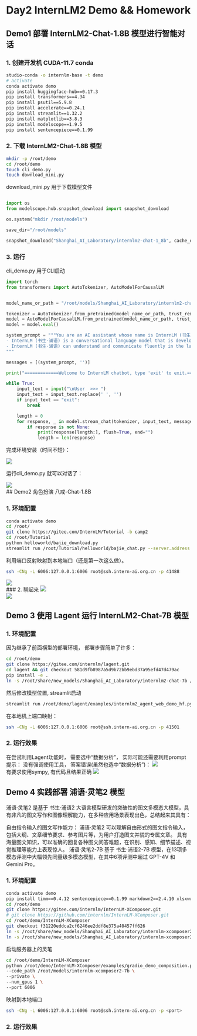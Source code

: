 # Day2 InternLM2 Demo && Homework
## Demo1 部署 InternLM2-Chat-1.8B 模型进行智能对话
### 1. 创建开发机 CUDA-11.7 conda

```bash
studio-conda -o internlm-base -t demo
# activate
conda activate demo
pip install huggingface-hub==0.17.3
pip install transformers==4.34 
pip install psutil==5.9.8
pip install accelerate==0.24.1
pip install streamlit==1.32.2 
pip install matplotlib==3.8.3 
pip install modelscope==1.9.5
pip install sentencepiece==0.1.99
```

### 2. 下载 InternLM2-Chat-1.8B 模型
```bash
mkdir -p /root/demo
cd /root/demo
touch cli_demo.py
touch download_mini.py
```

download_mini.py 用于下载模型文件
```python

import os
from modelscope.hub.snapshot_download import snapshot_download

os.system("mkdir /root/models")

save_dir="/root/models"

snapshot_download("Shanghai_AI_Laboratory/internlm2-chat-1_8b", cache_dir=save_dir, revision='v1.1.0')
```

### 3. 运行
cli_demo.py 用于CLI启动
```python
import torch
from transformers import AutoTokenizer, AutoModelForCausalLM


model_name_or_path = "/root/models/Shanghai_AI_Laboratory/internlm2-chat-1_8b"

tokenizer = AutoTokenizer.from_pretrained(model_name_or_path, trust_remote_code=True, device_map='cuda:0')
model = AutoModelForCausalLM.from_pretrained(model_name_or_path, trust_remote_code=True, torch_dtype=torch.bfloat16, device_map='cuda:0')
model = model.eval()

system_prompt = """You are an AI assistant whose name is InternLM (书生·浦语).
- InternLM (书生·浦语) is a conversational language model that is developed by Shanghai AI Laboratory (上海人工智能实验室). It is designed to be helpful, honest, and harmless.
- InternLM (书生·浦语) can understand and communicate fluently in the language chosen by the user such as English and 中文.
"""

messages = [(system_prompt, '')]

print("=============Welcome to InternLM chatbot, type 'exit' to exit.=============")

while True:
    input_text = input("\nUser  >>> ")
    input_text = input_text.replace(' ', '')
    if input_text == "exit":
        break

    length = 0
    for response, _ in model.stream_chat(tokenizer, input_text, messages):
        if response is not None:
            print(response[length:], flush=True, end="")
            length = len(response)
```

完成环境安装（时间不短）：

<image src="img/env1.8B.png"/>
<br/>

运行cli_demo.py 就可以对话了：

<image src="img/1.8B.png"/>
<br/>
## Demo2 角色扮演 八戒-Chat-1.8B

### 1. 环境配置
```bash
conda activate demo
cd /root/
git clone https://gitee.com/InternLM/Tutorial -b camp2
cd /root/Tutorial
python helloworld/bajie_download.py
streamlit run /root/Tutorial/helloworld/bajie_chat.py --server.address 127.0.0.1 --server.port 6006
```

利用端口反射映射到本地端口（还是第一次这么做）。
```bash
ssh -CNg -L 6006:127.0.0.1:6006 root@ssh.intern-ai.org.cn -p 41488
```

<image src="img/port.jpg"/>
<br/>
### 2. 聊起来
<image src="img/pig.png"/>
<br/>

<image src="img/pig2.png"/>
<br/>

## Demo 3 使用 Lagent 运行 InternLM2-Chat-7B 模型
### 1. 环境配置
因为继承了前面横型的部署环境， 部署步骤简单了许多：
```bash
cd /root/demo
git clone https://gitee.com/internlm/lagent.git
cd lagent && git checkout 581d9fb8987a5d9b72bb9ebd37a95efd47d479ac
pip install -e .
ln -s /root/share/new_models/Shanghai_AI_Laboratory/internlm2-chat-7b /root/models/internlm2-chat-7b
```

然后修改模型位置, streamlit启动
```bash
streamlit run /root/demo/lagent/examples/internlm2_agent_web_demo_hf.py --server.address 127.0.0.1 --server.port 6006
```
在本地机上端口映射：
```bash
ssh -CNg -L 6006:127.0.0.1:6006 root@ssh.intern-ai.org.cn -p 41501
```
### 2. 运行效果
在尝试利用Lagent功能时， 需要选中“数据分析”， 实际可能还需要利用prompt提示：
没有强调使用工具， 答案错误(虽然也选中“数据分析”)：
<image src="img/lagent1.png"/>
<br/>
有要求使用sympy, 有代码且结果正确
<image src="img/lagent2.png"/>
<br/>
## Demo 4 实践部署 浦语·灵笔2 模型
浦语·灵笔2 是基于 书生·浦语2 大语言模型研发的突破性的图文多模态大模型，具有非凡的图文写作和图像理解能力，在多种应用场景表现出色，总结起来其具有：

自由指令输入的图文写作能力： 浦语·灵笔2 可以理解自由形式的图文指令输入，包括大纲、文章细节要求、参考图片等，为用户打造图文并貌的专属文章。
具有海量图文知识，可以准确的回复各种图文问答难题，在识别、感知、细节描述、视觉推理等能力上表现惊人。
浦语·灵笔2-7B 基于 书生·浦语2-7B 模型，在13项多模态评测中大幅领先同量级多模态模型，在其中6项评测中超过 GPT-4V 和 Gemini Pro。

### 1. 环境配置
```bash
conda activate demo
pip install timm==0.4.12 sentencepiece==0.1.99 markdown2==2.4.10 xlsxwriter==3.1.2 gradio==4.13.0 modelscope==1.9.5
cd /root/demo
git clone https://gitee.com/internlm/InternLM-XComposer.git
# git clone https://github.com/internlm/InternLM-XComposer.git
cd /root/demo/InternLM-XComposer
git checkout f31220eddca2cf6246ee2ddf8e375a40457ff626
ln -s /root/share/new_models/Shanghai_AI_Laboratory/internlm-xcomposer2-7b /root/models/internlm-xcomposer2-7b
ln -s /root/share/new_models/Shanghai_AI_Laboratory/internlm-xcomposer2-vl-7b /root/models/internlm-xcomposer2-vl-7b
```

启动服务器上的灵笔
```bash
cd /root/demo/InternLM-XComposer
python /root/demo/InternLM-XComposer/examples/gradio_demo_composition.py  \
--code_path /root/models/internlm-xcomposer2-7b \
--private \
--num_gpus 1 \
--port 6006
```

映射到本地端口
```bash
ssh -CNg -L 6006:127.0.0.1:6006 root@ssh.intern-ai.org.cn -p <port>
```
### 2. 运行效果
